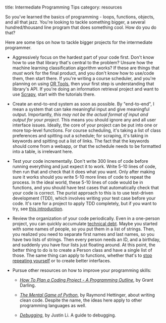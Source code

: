 title: Intermediate Programming Tips
category: resources

So you've learned the basics of programming - loops, functions, objects, and all that jazz. You're looking to tackle something bigger, a several hundred/thousand line program that does something cool. How do you do that?

Here are some tips on how to tackle bigger projects for the intermediate programmer.

* Aggressively focus on the hardest part of your code first. Don't know how to use that library that's central to the problem? Unsure how the machine learning classification algorithm works? If these are things that *must* work for the final product, and you don't know how to use/code them, then start there. If you're writing a course scheduler, and you're planning on using [OR Tools](https://developers.google.com/optimization/reference/python/index_python), then your first step is understanding that library's API. If you're doing an information retrieval project and want to use [Scrapy](https://scrapy.org/), start with the tutorials there.

* Create an end-to-end system as soon as possible. By "end-to-end", I mean a system that can take meaningful input and give meaningful output. Importantly, *this may not be the actual format of input and output for your project*. This means you should ignore any and all user interface issues. Ideally, the core of your project can be put into one or more top-level functions. For course scheduling, it's taking a list of class preferences and spitting out a schedule; for scraping, it's taking in keywords and spitting out a list of links. The fact that the keywords should come from a webapp, or that the schedule needs to be formatted into a table, is irrelevant here.

* Test your code incrementally. Don't write 300 lines of code before running everything and just expect it to work. Write 5-10 lines of code, then run that and check that it does what you want. Only after making sure it works should you write 5-10 more lines of code to repeat the process. In the ideal world, these 5-10 lines of code would be in functions, and you should have test cases that automatically check that your code is correct. The purist approach to this is to use test-driven development (TDD), which involves writing your test case before your code. It's rare for a project to apply TDD completely, but if you want to try, see [this introduction](https://medium.com/@bethqiang/the-absolute-beginners-guide-to-test-driven-development-with-a-practical-example-c39e73a11631).

* Review the organization of your code periodically. Even in a one-person project, you can quickly accumulate [technical debt](https://en.wikipedia.org/wiki/Technical_debt). Maybe you started with some names of people, so you put them in a list of strings. Then, you realized you need to separate first names and last names, so you have two lists of strings. Then every person needs an ID, and a birthday, and suddenly you have four lists just floating around. At this point, the better thing to do is to create a Person class and have a single list of those. The same thing can apply to functions, whether that's to [stop repeating yourself](https://en.wikipedia.org/wiki/Don%27t_repeat_yourself) or to create better interfaces.

* Pursue other resources on how to improve your programming skills:

    * [*How To Plan a Coding Project - A Programming Outline*](https://medium.com/swlh/how-to-plan-a-coding-project-a-programming-outline-fc5917c60553), by Grant Darling.

    * [*The Mental Game of Python*](https://www.youtube.com/watch?v=Uwuv05aZ6ug), by Raymond Hettinger, about writing clean code. Despite the name, the ideas here apply to other programming languages as well.

    * [*Debugging*](<https://justinnhli.com/pages/a-debugging-guide.html>), by Justin Li. A guide to debugging.

